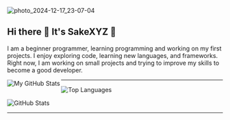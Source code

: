 
![photo_2024-12-17_23-07-04](https://github.com/user-attachments/assets/96fa7d24-2448-492e-8f58-a7dda06a25fb)



## Hi there 👋 It's SakeXYZ 🐼


I am a beginner programmer, learning programming and working on my first projects. I enjoy exploring code, learning new languages, and frameworks. Right now, I am working on small projects and trying to improve my skills to become a good developer.


<a href="https://github.com/Laughing-q">
  <img align="left" src="https://github-readme-stats.vercel.app/api/top-langs/?username=SakeXYZ&hide=c%2B%2B,c,html&title_color=6aa6f8&text_color=8a919a&icon_color=6aa6f8&bg_color=2e3440" alt="My GitHub Stats" />
</a>


----------------------------------------------------------------
![Top Languages](https://github-readme-stats.vercel.app/api/top-langs/?username=SakeXYZ&layout=compact)

![GitHub Stats](https://github-readme-stats.vercel.app/api?username=SakeXYZ&show_icons=true)

----------------------------------------------------------------

